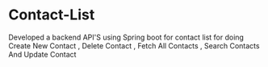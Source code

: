 # Contact-List
Developed a backend API'S using Spring boot for contact list for doing  Create New Contact , Delete Contact , Fetch All Contacts , Search Contacts And Update Contact
